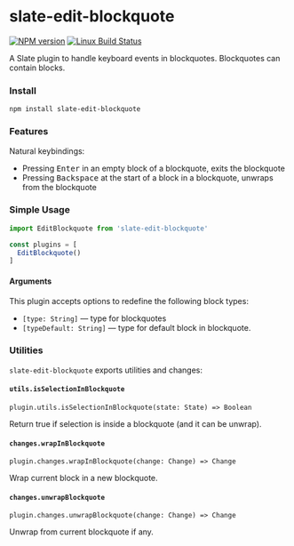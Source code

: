 # slate-edit-blockquote

[![NPM version](https://badge.fury.io/js/slate-edit-blockquote.svg)](http://badge.fury.io/js/slate-edit-blockquote)
[![Linux Build Status](https://travis-ci.org/GitbookIO/slate-edit-blockquote.png?branch=master)](https://travis-ci.org/GitbookIO/slate-edit-blockquote)

A Slate plugin to handle keyboard events in blockquotes. Blockquotes can contain blocks.

### Install

```
npm install slate-edit-blockquote
```

### Features

Natural keybindings:

- Pressing <kbd>Enter</kbd> in an empty block of a blockquote, exits the blockquote
- Pressing <kbd>Backspace</kbd> at the start of a block in a blockquote, unwraps from the blockquote

### Simple Usage

```js
import EditBlockquote from 'slate-edit-blockquote'

const plugins = [
  EditBlockquote()
]
```

#### Arguments

This plugin accepts options to redefine the following block types:

- ``[type: String]`` — type for blockquotes
- ``[typeDefault: String]`` — type for default block in blockquote.

### Utilities

`slate-edit-blockquote` exports utilities and changes:

#### `utils.isSelectionInBlockquote`

`plugin.utils.isSelectionInBlockquote(state: State) => Boolean`

Return true if selection is inside a blockquote (and it can be unwrap).

#### `changes.wrapInBlockquote`

`plugin.changes.wrapInBlockquote(change: Change) => Change`

Wrap current block in a new blockquote.

#### `changes.unwrapBlockquote`

`plugin.changes.unwrapBlockquote(change: Change) => Change`

Unwrap from current blockquote if any.
